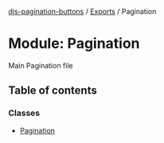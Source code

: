 [djs-pagination-buttons](../README.md) / [Exports](../modules.md) / Pagination

# Module: Pagination

Main Pagination file

## Table of contents

### Classes

- [Pagination](../classes/Pagination.Pagination-1.md)
